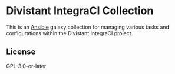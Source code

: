 # Divistant IntegraCI Collection

This is an [Ansible](https://www.ansible.com/) galaxy collection for managing various tasks and configurations within the Divistant IntegraCI project.

## License

GPL-3.0-or-later
